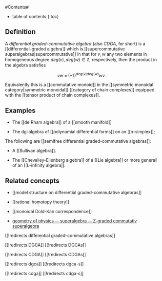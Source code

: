 
#Contents#
* table of contents
{:toc}

## Definition

A _differential graded-commutative algebra_ (also _CDGA_, for short) is a [[differential-graded algebra]] which is [[supercommutative superalgebras|supercommutative]] in that for $v,w$ any two elements in homogeneous degree $deg(v), deg(w) \in \mathbb{Z}$, respectively, then  the product in the algebra satisfies

$$
  v w \;=\; (-1)^{deg(v) deg(w)} w v 
  \,.
$$

Equivalently this is a [[commutative monoid]] in the [[symmetric monoidal category|symmetric monoidal]] [[category of chain complexes]] equipped with the [[tensor product of chain complexes]].

## Examples

* The [[de Rham algebra]] of a [[smooth manifold]]

* The dg-algebra of [[polynomial differential forms]] on an [[n-simplex]];

The following are [[semifree differential graded-commutative algebras]]:

* A [[Sullivan algebra]].

* The [[Chevalley-Eilenberg algebra]] of a [[Lie algebra]] or more generall of an [[L-infinity algebra]].

## Related concepts

* [[model structure on differential graded-commutative algebras]]

* [[rational homotopy theory]]

* [[monoidal Dold-Kan correspondence]]

* [geometry of physics -- superalgebra -- Z-graded commutativ superalgebra](https://ncatlab.org/nlab/show/geometry+of+physics+--+superalgebra#ZGradedSupercommutativeSuperalgebra)

[[!redirects differential graded-commutative algebras]]

[[!redirects DGCA]]
[[!redirects DGCAs]]

[[!redirects CDGA]]
[[!redirects CDGAs]]

[[!redirects dgca]]
[[!redirects dgca-s]]

[[!redirects cdga]]
[[!redirects cdga-s]]

